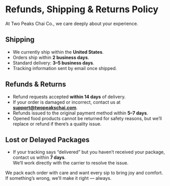 # Refunds, Shipping & Returns Policy

At Two Peaks Chai Co., we care deeply about your experience.

## Shipping
- We currently ship within the **United States**.  
- Orders ship within **2 business days**.  
- Standard delivery: **3–5 business days**.  
- Tracking information sent by email once shipped.

## Refunds & Returns
- Refund requests accepted **within 14 days** of delivery.  
- If your order is damaged or incorrect, contact us at **support@twopeakschai.com**.  
- Refunds issued to the original payment method within **5–7 days**.  
- Opened food products cannot be returned for safety reasons, but we’ll replace or refund if there’s a quality issue.

## Lost or Delayed Packages
- If your tracking says “delivered” but you haven’t received your package, contact us within **7 days**.  
We’ll work directly with the carrier to resolve the issue.

We pack each order with care and want every sip to bring joy and comfort.  
If something’s wrong, we’ll make it right — always.
